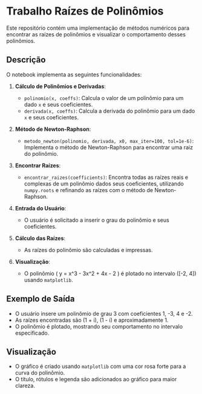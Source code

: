 # Trabalho Raízes de Polinômios

Este repositório contém uma implementação de métodos numéricos para encontrar as raízes de polinômios e visualizar o comportamento desses polinômios.

## Descrição

O notebook implementa as seguintes funcionalidades:

1. **Cálculo de Polinômios e Derivadas**:
   - `polinomio(x, coeffs)`: Calcula o valor de um polinômio para um dado `x` e seus coeficientes.
   - `derivada(x, coeffs)`: Calcula a derivada do polinômio para um dado `x` e seus coeficientes.

2. **Método de Newton-Raphson**:
   - `metodo_newton(polinomio, derivada, x0, max_iter=100, tol=1e-6)`: Implementa o método de Newton-Raphson para encontrar uma raiz do polinômio.

3. **Encontrar Raízes**:
   - `encontrar_raizes(coefficients)`: Encontra todas as raízes reais e complexas de um polinômio dados seus coeficientes, utilizando `numpy.roots` e refinando as raízes com o método de Newton-Raphson.

4. **Entrada do Usuário**:
   - O usuário é solicitado a inserir o grau do polinômio e seus coeficientes.

5. **Cálculo das Raízes**:
   - As raízes do polinômio são calculadas e impressas.

6. **Visualização**:
   - O polinômio \( y = x^3 - 3x^2 + 4x - 2 \) é plotado no intervalo \([-2, 4]\) usando `matplotlib`.

## Exemplo de Saída

- O usuário insere um polinômio de grau 3 com coeficientes 1, -3, 4 e -2.
- As raízes encontradas são \(1 + i\), \(1 - i\) e aproximadamente 1.
- O polinômio é plotado, mostrando seu comportamento no intervalo especificado.

## Visualização

- O gráfico é criado usando `matplotlib` com uma cor rosa forte para a curva do polinômio.
- O título, rótulos e legenda são adicionados ao gráfico para maior clareza.

